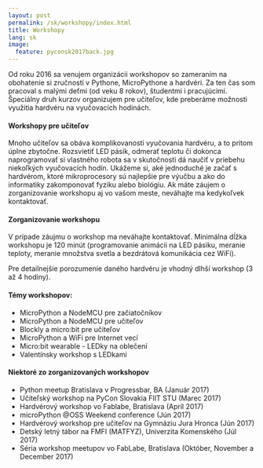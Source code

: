 ```yaml
---
layout: post
permalink: /sk/workshopy/index.html
title: Workshopy
lang: sk
image:
  feature: pyconsk2017back.jpg
---
```



Od roku 2016 sa venujem organizácii workshopov so zameraním na obohatenie si zručností v Pythone, MicroPythone a hardvéri. Za ten čas som pracoval s malými deťmi (od veku 8 rokov), študentmi i pracujúcimi. Špeciálny druh kurzov organizujem pre učiteľov, kde preberáme možnosti využitia hardvéru na vyučovacích hodinách.

#### Workshopy pre učiteľov

Mnoho učiteľov sa obáva komplikovanosti vyučovania hardvéru, a to pritom úplne zbytočne. Rozsvietiť LED pásik, odmerať teplotu či dokonca naprogramovať si vlastného robota sa v skutočnosti dá naučiť v priebehu niekoľkých vyučovacích hodín. Ukážeme si, aké jednoduché je začať s hardvérom, ktoré mikroprocesory sú najlepšie pre výučbu a ako do informatiky zakomponovať fyziku alebo biológiu. Ak máte záujem o zorganizovanie workshopu aj vo vašom meste, neváhajte ma kedykoľvek kontaktovať.

#### Zorganizovanie workshopu

V prípade záujmu o workshop ma neváhajte kontaktovať. Minimálna dĺžka workshopu je 120 minút (programovanie animácii na LED pásiku, meranie teploty, meranie množstva svetla a bezdrátová komunikácia cez WiFi).

Pre detailnejšie porozumenie daného hardvéru je vhodný dlhší workshop (3 až 4 hodiny).

#### Témy workshopov:
* MicroPython a NodeMCU pre začiatočníkov
* MicroPython a NodeMCU pre učiteľov
* Blockly a micro:bit pre učiteľov
* MicroPython a WiFi pre Internet vecí
* Micro:bit wearable - LEDky na oblečení
* Valentínsky workshop s LEDkami

#### Niektoré zo zorganizovaných workshopov

*   Python meetup Bratislava v Progressbar, BA (Január 2017)
*   Učiteľský workshop na PyCon Slovakia FIIT STU (Marec 2017)
*   Hardvérový workshop vo Fablabe, Bratislava (Apríl 2017)
*   microPython @OSS Weekend conference (Jún 2017)
*   Hardvérový workshop pre učiteľov na Gymnáziu Jura Hronca (Jún 2017)
*   Detský letný tábor na FMFI (MATFYZ), Univerzita Komenského (Júl 2017)
*   Séria workshop meetupov vo FabLabe, Bratislava (Október, November a December 2017)
